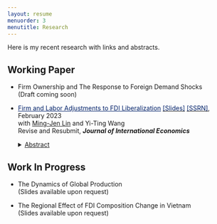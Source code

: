 ```yaml
---
layout: resume
menuorder: 3
menutitle: Research
---
```


Here is my recent research with links and abstracts. 

## Working Paper

- Firm Ownership and The Response to Foreign Demand Shocks <br>
  (Draft coming soon)
  
- <a href="https://sungjuwu.github.io/documents/CNFDI_paper.pdf" target="_blank"><span style="color:#012169"><u>Firm and Labor Adjustments to FDI Liberalization</u></span></a> <a href="https://sungjuwu.github.io/documents/CNFDI_slides.pdf" target="_blank"><span style="color:#012169">[Slides]</span></a> <a href="https://papers.ssrn.com/sol3/papers.cfm?abstract_id=4347657" target="_blank"><span style="color:#012169">[SSRN]</span></a>, February 2023 <br> with <a href="https://economicsatntu.wixsite.com/ming-jen-lin" target="_blank">Ming-Jen Lin</a> and Yi-Ting Wang <br>
  Revise and Resubmit, <em> **Journal of International Economics** </em>
  <details><summary><ins>Abstract</ins></summary>
  <p>This paper studies how liberalizing outward foreign direct investments (FDI) affects manufacturers' engagement in global production and their domestic workers' labor market outcomes. Focusing on a liberalization policy in 2001 by the government of Taiwan that allowed 122 electronic products to be produced in China, we estimate its effect on Taiwanese electronic manufacturers and their domestic workers. Employing a matched difference-in-differences strategy, we find that the manufacturers targeted by the policy were on average 16% more likely to invest in China relative to the non-targeted ones. Correspondingly, the domestic workers initially employed by the targeted manufacturers were on average more likely to change their jobs, stay employed for fewer years, and have lower wages in subsequent years relative to those employed by the non-targeted ones. The worker-level effects of the policy exhibited substantial heterogeneity across the initial wage distribution, with the top-decile workers benefiting and the other workers losing on average.</p></details>


## Work In Progress

- The Dynamics of Global Production <br>
  (Slides available upon request)

- The Regional Effect of FDI Composition Change in Vietnam <br>
  (Slides available upon request)

